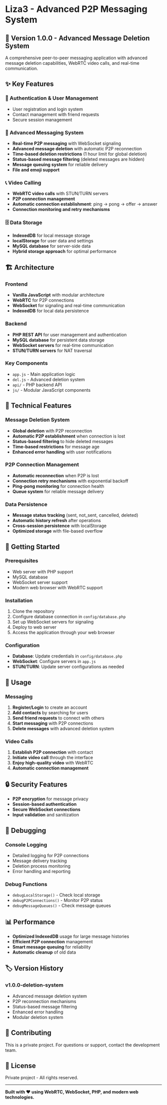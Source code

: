 # Liza3 - Advanced P2P Messaging System

## 🚀 Version 1.0.0 - Advanced Message Deletion System

A comprehensive peer-to-peer messaging application with advanced message deletion capabilities, WebRTC video calls, and real-time communication.

## ✨ Key Features

### 🔐 Authentication & User Management
- User registration and login system
- Contact management with friend requests
- Secure session management

### 💬 Advanced Messaging System
- **Real-time P2P messaging** with WebSocket signaling
- **Advanced message deletion** with automatic P2P reconnection
- **Time-based deletion restrictions** (1 hour limit for global deletion)
- **Status-based message filtering** (deleted messages are hidden)
- **Message queuing system** for reliable delivery
- **File and emoji support**

### 📞 Video Calling
- **WebRTC video calls** with STUN/TURN servers
- **P2P connection management**
- **Automatic connection establishment**: ping → pong → offer → answer
- **Connection monitoring and retry mechanisms**

### 🗄️ Data Storage
- **IndexedDB** for local message storage
- **localStorage** for user data and settings
- **MySQL database** for server-side data
- **Hybrid storage approach** for optimal performance

## 🏗️ Architecture

### Frontend
- **Vanilla JavaScript** with modular architecture
- **WebRTC** for P2P connections
- **WebSocket** for signaling and real-time communication
- **IndexedDB** for local data persistence

### Backend
- **PHP REST API** for user management and authentication
- **MySQL database** for persistent data storage
- **WebSocket servers** for real-time communication
- **STUN/TURN servers** for NAT traversal

### Key Components
- `app.js` - Main application logic
- `del.js` - Advanced deletion system
- `api/` - PHP backend API
- `js/` - Modular JavaScript components

## 🔧 Technical Features

### Message Deletion System
- **Global deletion** with P2P reconnection
- **Automatic P2P establishment** when connection is lost
- **Status-based filtering** to hide deleted messages
- **Time-based restrictions** for message age
- **Enhanced error handling** with user notifications

### P2P Connection Management
- **Automatic reconnection** when P2P is lost
- **Connection retry mechanisms** with exponential backoff
- **Ping-pong monitoring** for connection health
- **Queue system** for reliable message delivery

### Data Persistence
- **Message status tracking** (sent, not_sent, cancelled, deleted)
- **Automatic history refresh** after operations
- **Cross-session persistence** with localStorage
- **Optimized storage** with file-based overflow

## 🚀 Getting Started

### Prerequisites
- Web server with PHP support
- MySQL database
- WebSocket server support
- Modern web browser with WebRTC support

### Installation
1. Clone the repository
2. Configure database connection in `config/database.php`
3. Set up WebSocket servers for signaling
4. Deploy to web server
5. Access the application through your web browser

### Configuration
- **Database**: Update credentials in `config/database.php`
- **WebSocket**: Configure servers in `app.js`
- **STUN/TURN**: Update server configurations as needed

## 📱 Usage

### Messaging
1. **Register/Login** to create an account
2. **Add contacts** by searching for users
3. **Send friend requests** to connect with others
4. **Start messaging** with P2P connections
5. **Delete messages** with advanced deletion system

### Video Calls
1. **Establish P2P connection** with contact
2. **Initiate video call** through the interface
3. **Enjoy high-quality video** with WebRTC
4. **Automatic connection management**

## 🔒 Security Features

- **P2P encryption** for message privacy
- **Session-based authentication**
- **Secure WebSocket connections**
- **Input validation** and sanitization

## 🐛 Debugging

### Console Logging
- Detailed logging for P2P connections
- Message delivery tracking
- Deletion process monitoring
- Error handling and reporting

### Debug Functions
- `debugLocalStorage()` - Check local storage
- `debugP2PConnections()` - Monitor P2P status
- `debugMessageQueues()` - Check message queues

## 📊 Performance

- **Optimized IndexedDB** usage for large message histories
- **Efficient P2P connection** management
- **Smart message queuing** for reliability
- **Automatic cleanup** of old data

## 🏷️ Version History

### v1.0.0-deletion-system
- Advanced message deletion system
- P2P reconnection mechanisms
- Status-based message filtering
- Enhanced error handling
- Modular deletion system

## 🤝 Contributing

This is a private project. For questions or support, contact the development team.

## 📄 License

Private project - All rights reserved.

---

**Built with ❤️ using WebRTC, WebSocket, PHP, and modern web technologies.**
